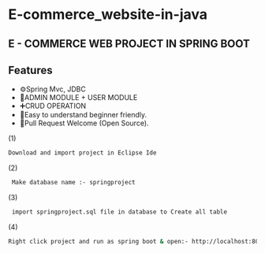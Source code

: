 # E-commerce_website-in-java


## E - COMMERCE WEB PROJECT IN SPRING BOOT





## Features
- ⚙️Spring Mvc, JDBC 
- 📝ADMIN MODULE + USER MODULE
- ➕CRUD OPERATION
- 🌱Easy to understand beginner friendly.
- 🥳Pull Request Welcome (Open Source).



 (1)
```sh
Download and import project in Eclipse Ide
```
 (2)
```sh
 Make database name :- springproject 
 ```
  (3)
```sh
 import springproject.sql file in database to Create all table 
 ```

(4)
```sh
Right click project and run as spring boot & open:- http://localhost:8080/
```
